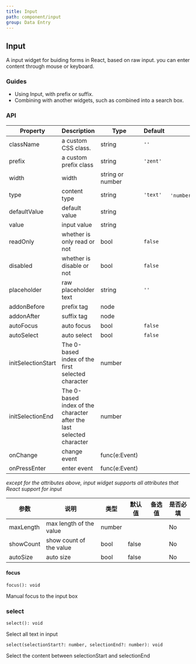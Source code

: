 ```yaml
---
title: Input
path: component/input
group: Data Entry
---
```


## Input

A input widget for buiding forms in React, based on raw input. you can enter content through mouse or keyboard.

### Guides

- Using Input, with prefix or suffix.
- Combining with another widgets, such as combined into a search box.


### API

| Property           | Description              | Type            | Default      |      Alternative               | Required |
| ------------ | --------------- | ------------- | -------- | ----------------------- | ---- |
| className    | a custom CSS class.       | string        | `''`     |                         | No    |
| prefix       | a custom prefix class        | string        | `'zent'` |                         | No    |
| width       | width          | string or number       |   |                         | No   |
| type         | content type          | string        | `'text'` | `'number'`、`'password'`、`'textarea'` | No    |
| defaultValue | default value             | string        |          |                         | No    |
| value        | input value             | string        |          |                         | No    |
| readOnly     | whether is only read or not          | bool          | `false`  |                         | No    |
| disabled     | whether is disable or not            | bool          | `false`  |                         | No    |
| placeholder  | raw placeholder text | string        | `''`     |                         | No    |
| addonBefore  | prefix tag            | node          |          |                         | No    |
| addonAfter   | suffix tag            | node          |          |                         | No    |
| autoFocus    | auto focus          | bool          |  `false`        |                    | No  |
| autoSelect    | auto select          | bool          |  `false`        |                  | No  |
| initSelectionStart    | The 0-based index of the first selected character  | number        |         |    | No  |
| initSelectionEnd    | The 0-based index of the character after the last selected character  | number        |         |    | No  |
| onChange     | change event        | func(e:Event) |          |                         | No    |
| onPressEnter | enter event            | func(e:Event) |          |                         | No    |

_except for the attributes above, input widget supports all attributes that React support for input_

| 参数           | 说明              | 类型            | 默认值      | 备选值                     | 是否必填 |
| ------------ | --------------- | ------------- | -------- | ----------------------- | ---- |
| maxLength    | max length of the value       | number        |      |                         | No    |
| showCount    | show count of the value      | bool        | false     |                         |  No    |
| autoSize       | auto size         | bool        | false  |                         | No   |

#### focus

`focus(): void`

Manual focus to the input box

### select
`select(): void`

Select all text in input

`select(selectionStart?: number, selectionEnd?: number): void`

Select the content between selectionStart and selectionEnd

<style>
.zent-input-wrapper {
    width: 200px;
    margin-bottom: 20px;
}
</style>
